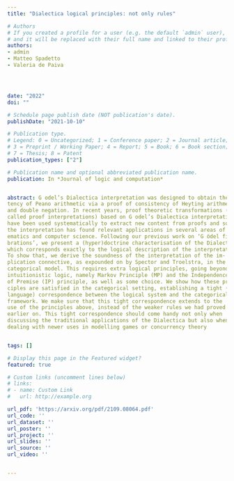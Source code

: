 ```yaml
---
title: "Dialectica logical principles: not only rules"

# Authors
# If you created a profile for a user (e.g. the default `admin` user), write the username (folder name) here 
# and it will be replaced with their full name and linked to their profile.
authors:
- admin
- Matteo Spadetto
- Valeria de Paiva




date: "2022"
doi: ""

# Schedule page publish date (NOT publication's date).
publishDate: "2021-10-10"

# Publication type.
# Legend: 0 = Uncategorized; 1 = Conference paper; 2 = Journal article;
# 3 = Preprint / Working Paper; 4 = Report; 5 = Book; 6 = Book section;
# 7 = Thesis; 8 = Patent
publication_types: ["2"]

# Publication name and optional abbreviated publication name.
publication: In *Journal of logic and computation*


abstract: G odel’s Dialectica interpretation was designed to obtain the consis-
tency of Peano arithmetic via a proof of consistency of Heyting arithmetic
and double negation. In recent years, proof theoretic transformations (so-
called proof interpretations) based on G odel’s Dialectica interpretation
have been used systematically to extract new content from proofs and so
the interpretation has found relevant applications in several areas of math-
ematics and computer science. Following our previous work on ‘G ̈odel fi-
brations’, we present a (hyper)doctrine characterisation of the Dialectica
which corresponds exactly to the logical description of the interpretation.
To show that, we derive the soundness of the interpretation of the im-
plication connective, as expounded on by Spector and Troelstra, in the
categorical model. This requires extra logical principles, going beyond
intuitionistic logic, namely Markov Principle (MP) and the Independence
of Premise (IP) principle, as well as some choice. We show how these prin-
ciples are satisfied in the categorical setting, establishing a tight (internal
language) correspondence between the logical system and the categorical
framework. We make sure that this tight correspondence extends to the
use of the principles above, instead of the weaker rules we had proved
earlier on. This tight correspondence should come handy not only when
discussing the traditional applications of the Dialectica but also when
dealing with newer uses in modelling games or concurrency theory


tags: []

# Display this page in the Featured widget?
featured: true

# Custom links (uncomment lines below)
# links:
# - name: Custom Link
#   url: http://example.org

url_pdf: 'https://arxiv.org/pdf/2109.08064.pdf'
url_code: ''
url_dataset: ''
url_poster: ''
url_project: ''
url_slides: ''
url_source: ''
url_video: ''


---
```



